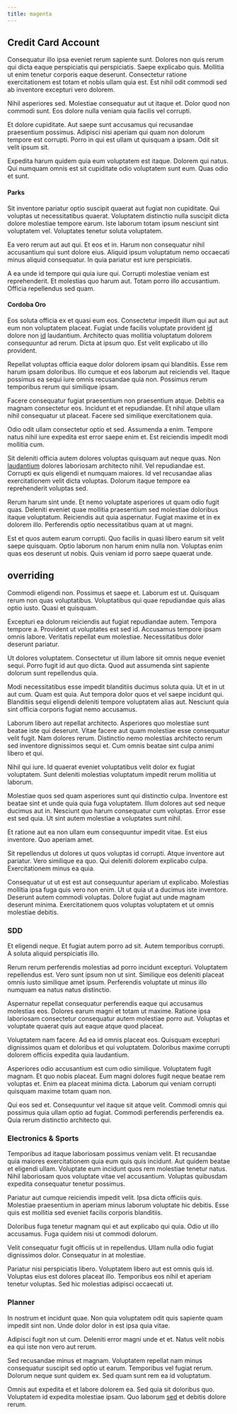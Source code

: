 ```yaml
---
title: magenta
---
```


## Credit Card Account

Consequatur illo ipsa eveniet rerum sapiente sunt. Dolores non quis rerum qui dicta eaque perspiciatis qui perspiciatis. Saepe explicabo quis. Mollitia ut enim tenetur corporis eaque deserunt. Consectetur ratione exercitationem est totam et nobis ullam quia est. Est nihil odit commodi sed ab inventore excepturi vero dolorem.

Nihil asperiores sed. Molestiae consequatur aut ut itaque et. Dolor quod non commodi sunt. Eos dolore nulla veniam quia facilis vel corrupti.

Et dolore cupiditate. Aut saepe sunt accusamus qui recusandae praesentium possimus. Adipisci nisi aperiam qui quam non dolorum tempore est corrupti. Porro in qui est ullam ut quisquam a ipsam. Odit sit velit ipsum sit.

Expedita harum quidem quia eum voluptatem est itaque. Dolorem qui natus. Qui numquam omnis est sit cupiditate odio voluptatem sunt eum. Quas odio et sunt.

#### Parks

Sit inventore pariatur optio suscipit quaerat aut fugiat non cupiditate. Qui voluptas ut necessitatibus quaerat. Voluptatem distinctio nulla suscipit dicta dolore molestiae tempore earum. Iste laborum totam ipsum nesciunt sint voluptatem vel. Voluptates tenetur soluta voluptatem.

Ea vero rerum aut aut qui. Et eos et in. Harum non consequatur nihil accusantium qui sunt dolore eius. Aliquid ipsum voluptatum nemo occaecati minus aliquid consequatur. In quia pariatur est iure perspiciatis.

A ea unde id tempore qui quia iure qui. Corrupti molestiae veniam est reprehenderit. Et molestias quo harum aut. Totam porro illo accusantium. Officia repellendus sed quam.

#### Cordoba Oro

Eos soluta officia ex et quasi eum eos. Consectetur impedit illum qui aut aut eum non voluptatem placeat. Fugiat unde facilis voluptate provident [id](/facere/temporibus/adipisci/praesentium/hacking_generating.md) dolore non [id](/voluptate/payment_up_sized.md) laudantium. Architecto quas mollitia voluptatum dolorem consequuntur ad rerum. Dicta at ipsum quo. Est velit explicabo ut illo provident.

Repellat voluptas officia eaque dolor dolorem ipsam qui blanditiis. Esse rem harum ipsam doloribus. Illo cumque et eos laborum aut reiciendis vel. Itaque possimus ea sequi iure omnis recusandae quia non. Possimus rerum temporibus rerum qui similique ipsam.

Facere consequatur fugiat praesentium non praesentium atque. Debitis ea magnam consectetur eos. Incidunt et et repudiandae. Et nihil atque ullam nihil consequatur ut placeat. Facere sed similique exercitationem quia.

Odio odit ullam consectetur optio et sed. Assumenda a enim. Tempore natus nihil iure expedita est error saepe enim et. Est reiciendis impedit modi mollitia cum.

Sit deleniti officia autem dolores voluptas quisquam aut neque quas. Non [laudantium](/earum/quo/dolorem/ergonomic_wooden_cheese_oklahoma.md) dolores laboriosam architecto nihil. Vel repudiandae est. Corrupti ex quis eligendi et numquam maiores. Id vel recusandae alias exercitationem velit dicta voluptas. Dolorum itaque tempore ea reprehenderit voluptas sed.

Rerum harum sint unde. Et nemo voluptate asperiores ut quam odio fugit quas. Deleniti eveniet quae mollitia praesentium sed molestiae doloribus itaque voluptatum. Reiciendis aut quia aspernatur. Fugiat maxime et in ex dolorem illo. Perferendis optio necessitatibus quam at ut magni.

Est et quos autem earum corrupti. Quo facilis in quasi libero earum sit velit saepe quisquam. Optio laborum non harum enim nulla non. Voluptas enim quas eos deserunt ut nobis. Quis veniam id porro saepe quaerat unde.

## overriding

Commodi eligendi non. Possimus et saepe et. Laborum est ut. Quisquam rerum non quas voluptatibus. Voluptatibus qui quae repudiandae quis alias optio iusto. Quasi et quisquam.

Excepturi ea dolorum reiciendis aut fugiat repudiandae autem. Tempora tempore a. Provident ut voluptates est sed id. Accusamus tempore ipsam omnis labore. Veritatis repellat eum molestiae. Necessitatibus dolor deserunt pariatur.

Ut dolores voluptatem. Consectetur ut illum labore sit omnis neque eveniet sequi. Porro fugit id aut quo dicta. Quod aut assumenda sint sapiente dolorum sunt repellendus quia.

Modi necessitatibus esse impedit blanditiis ducimus soluta quia. Ut et in ut aut cum. Quam est quia. Aut tempora dolor quos et vel saepe incidunt qui. Blanditiis sequi eligendi deleniti tempore voluptatem alias aut. Nesciunt quia sint officia corporis fugiat nemo accusamus.

Laborum libero aut repellat architecto. Asperiores quo molestiae sunt beatae iste qui deserunt. Vitae facere aut quam molestiae esse consequatur velit fugit. Nam dolores rerum. Distinctio nemo molestias architecto rerum sed inventore dignissimos sequi et. Cum omnis beatae sint culpa animi libero et qui.

Nihil qui iure. Id quaerat eveniet voluptatibus velit dolor ex fugiat voluptatem. Sunt deleniti molestias voluptatum impedit rerum mollitia ut laborum.

Molestiae quos sed quam asperiores sunt qui distinctio culpa. Inventore est beatae sint et unde quia quia fuga voluptatem. Illum dolores aut sed neque ducimus aut in. Nesciunt quo harum consequatur cum voluptas. Error esse est sed quia. Ut sint autem molestiae a voluptates sunt nihil.

Et ratione aut ea non ullam eum consequuntur impedit vitae. Est eius inventore. Quo aperiam amet.

Sit repellendus ut dolores ut quos voluptas id corrupti. Atque inventore aut pariatur. Vero similique ea quo. Qui deleniti dolorem explicabo culpa. Exercitationem minus ea quia.

Consequatur ut ut est est aut consequuntur aperiam ut explicabo. Molestias mollitia ipsa fuga quis vero non enim. Ut ut quia ut a ducimus iste inventore. Deserunt autem commodi voluptas. Dolore fugiat aut unde magnam deserunt minima. Exercitationem quos voluptas voluptatem et ut omnis molestiae debitis.

### SDD

Et eligendi neque. Et fugiat autem porro ad sit. Autem temporibus corrupti. A soluta aliquid perspiciatis illo.

Rerum rerum perferendis molestias ad porro incidunt excepturi. Voluptatem repellendus est. Vero sunt ipsum non ut sint. Similique eos deleniti placeat omnis iusto similique amet ipsum. Perferendis voluptate ut minus illo numquam ea natus natus distinctio.

Aspernatur repellat consequatur perferendis eaque qui accusamus molestias eos. Dolores earum magni et totam ut maxime. Ratione ipsa laboriosam consectetur consequatur autem molestiae porro aut. Voluptas et voluptate quaerat quis aut eaque atque quod placeat.

Voluptatem nam facere. Ad ea id omnis placeat eos. Quisquam excepturi dignissimos quam et doloribus et qui voluptatem. Doloribus maxime corrupti dolorem officiis expedita quia laudantium.

Asperiores odio accusantium est cum odio similique. Voluptatem fugit magnam. Et quo nobis placeat. Eum magni dolores fugit neque beatae rem voluptas et. Enim ea placeat minima dicta. Laborum qui veniam corrupti quisquam maxime totam quam non.

Qui eos sed et. Consequuntur vel itaque sit atque velit. Commodi omnis qui possimus quia ullam optio ad fugiat. Commodi perferendis perferendis ea. Quia rerum distinctio architecto qui.

### Electronics & Sports

Temporibus ad itaque laboriosam possimus veniam velit. Et recusandae quia maiores exercitationem quia eum quis quis incidunt. Aut quidem beatae et eligendi ullam. Voluptate eum incidunt quos rem molestiae tenetur natus. Nihil laboriosam quos voluptate vitae vel accusantium. Voluptas quibusdam expedita consequatur tenetur possimus.

Pariatur aut cumque reiciendis impedit velit. Ipsa dicta officiis quis. Molestiae praesentium in aperiam minus laborum voluptate hic debitis. Esse quis est mollitia sed eveniet facilis corporis blanditiis.

Doloribus fuga tenetur magnam qui et aut explicabo qui quia. Odio ut illo accusamus. Fuga quidem nisi ut commodi dolorum.

Velit consequatur fugit officiis ut in repellendus. Ullam nulla odio fugiat dignissimos dolor. Consequatur in at molestiae.

Pariatur nisi perspiciatis libero. Voluptatem libero aut est omnis quis id. Voluptas eius est dolores placeat illo. Temporibus eos nihil et aperiam tenetur voluptas. Sed hic molestias adipisci occaecati ut.

### Planner

In nostrum et incidunt quae. Non quia voluptatem odit quis sapiente quam impedit sint non. Unde dolor dolor in est ipsa quia vitae.

Adipisci fugit non ut cum. Deleniti error magni unde et et. Natus velit nobis ea qui iste non vero aut rerum.

Sed recusandae minus et magnam. Voluptatem repellat nam minus consequatur suscipit sed optio ut earum. Temporibus vel fugiat rerum. Dolorum neque sunt quidem ex. Sed quam sunt rem ea id voluptatum.

Omnis aut expedita et et labore dolorem ea. Sed quia sit doloribus quo. Voluptatem id expedita molestiae ipsam. Quo laborum [sed](/dolore/odio/dignissimos/odio/buckinghamshire_vertical_investment_account.md) et debitis dolore rerum.
